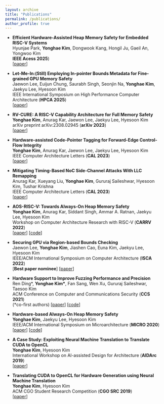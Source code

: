 ```yaml
---
layout: archive
title: "Publications"
permalink: /publications/
author_profile: true
---
```


* <b>Efficient Hardware-Assisted Heap Memory Safety for Embedded RISC-V Systems</b><br>
  Hyunjae Park, <b>Yonghae Kim</b>, Dongwook Kang, Hongil Ju, Gaeil An, Yongwoo Kim<br>
  <b>IEEE Acess 2025</b>)<br>
  [<a href='https://ieeexplore.ieee.org/document/11006042'>paper</a>]

* <b>Let-Me-In:(Still) Employing In-pointer Bounds Metadata for Fine-grained GPU Memory Safety</b><br>
  Jaewon Lee, Euijun Chung, Saurabh Singh, Seonjin Na, <b>Yonghae Kim</b>, Jaekyu Lee, Hyesoon Kim<br>
  IEEE International Symposium on High Performance Computer Architecture (<b>HPCA 2025</b>)<br>
  [<a href='https://ieeexplore.ieee.org/abstract/document/10946781'>paper</a>]

* <b>RV-CURE: A RISC-V Capability Architecture for Full Memory Safety</b><br>
  <b>Yonghae Kim</b>, Anurag Kar, Jaewon Lee, Jaekyu Lee, Hyesoon Kim<br>
  arXiv preprint arXiv:2308.02945 (<b>arXiv 2023</b>)<br>
  [<a href='https://arxiv.org/abs/2308.02945'>paper</a>]

* <b>Hardware-assisted Code-Pointer Tagging for Forward-Edge Control-Flow Integrity</b><br>
  <b>Yonghae Kim</b>, Anurag Kar, Jaewon Lee, Jaekyu Lee, Hyesoon Kim<br>
  IEEE Computer Architecture Letters (<b>CAL 2023</b>)<br>
  [<a href=''>paper</a>]

* <b>Mitigating Timing-Based NoC Side-Channel Attacks With LLC Remapping</b><br>
  Anurag Kar, Xueyang Liu, <b>Yonghae Kim</b>, Gururaj Saileshwar, Hyesoon Kim, Tushar Krishna<br>
  IEEE Computer Architecture Letters (<b>CAL 2023</b>)<br>
  [<a href='https://ieeexplore.ieee.org/document/10124988'>paper</a>]

* <b>AOS-RISC-V: Towards Always-On Heap Memory Safety</b><br>
  <b>Yonghae Kim</b>, Anurag Kar, Siddant Singh, Ammar A. Ratnan, Jaekyu Lee, Hyesoon Kim<br>
  Workshop on Computer Architecture Research with RISC-V (<b>CARRV 2022</b>)<br>
  [<a href='https://carrv.github.io/2022/papers/CARRV2022_paper_5_Kim.pdf'>paper</a>]
  [<a href='https://github.com/yonghaekim/AOS-RISC-V'>code</a>]<br>

* <b>Securing GPU via Region-based Bounds Checking</b><br>
  Jaewon Lee, <b>Yonghae Kim</b>, Jiashen Cao, Euna Kim, Jaekyu Lee, Hyesoon Kim<br>
  IEEE/ACM International Symposium on Computer Architecture (<b>ISCA 2022</b>)<br>
  [<b>Best paper nominee</b>]
  [<a href='https://dl.acm.org/doi/abs/10.1145/3470496.3527420'>paper</a>]<br>

* <b>Hardware Support to Improve Fuzzing Performance and Precision</b><br>
  Ren Ding\*, <b>Yonghae Kim\*</b>, Fan Sang, Wen Xu, Gururaj Saileshwar, Taesoo Kim<br>
  ACM Conference on Computer and Communications Security (<b>CCS 2021</b>)<br>
  (\*co-first authors) [<a href='https://dl.acm.org/doi/abs/10.1145/3460120.3484573'>paper</a>]
  [<a href='https://github.com/sslab-gatech/SNAP'>code</a>]<br>

* <b>Hardware-based Always-On Heap Memory Safety</b><br>
  <b>Yonghae Kim</b>, Jaekyu Lee, Hyesoon Kim<br>
  IEEE/ACM International Symposium on Microarchitecture (<b>MICRO 2020</b>)<br> 
  [<a href='https://ieeexplore.ieee.org/document/9251969'>paper</a>]
  [<a href='https://github.com/yonghaekim/AOS-gem5'>code</a>]

* <b>A Case Study: Exploiting Neural Machine Translation to Translate CUDA to OpenCL</b><br>
  <b>Yonghae Kim</b>, Hyesoon Kim<br>
  International Workshop on AI-assisted Design for Architecture (<b>AIDArc 2019</b>)<br> 
  [<a href='https://arxiv.org/abs/1905.07653'>paper</a>]

* <b>Translating CUDA to OpenCL for Hardware Generation using Neural Machine Translation</b><br>
  <b>Yonghae Kim</b>, Hyesoon Kim<br>
  ACM CGO Student Research Competition (<b>CGO SRC 2019</b>)<br>
  [<a href='https://ieeexplore.ieee.org/document/8661172'>paper</a>]
